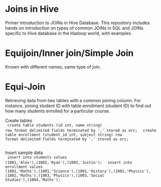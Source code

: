 # Joins in Hive

Primer introduction to JOINs in Hive Database. This repository includes hands on introduction on types of common JOINs in SQL and JOINs specific to Hive database in the Hadoop world, with examples.

# Equijoin/Inner join/Simple Join
Known with different names, same type of join.

# Equi-Join 
Retrieving data from two tables with a common joining column. For instance, joining student ID with table enrollment (student ID) to find out how many students enrolled for a particular course. 

Create tables <br>
<code>
create table students (id int, name string) row format delimited fields terminated by ',' stored as orc; 
</code>
<code>
create table enrollment (student_id int, subject string) row format delimited fields terminated by ',' stored as orc; <br>
</code>

Insert sample data <br>
<code>
insert into students values (1001,'Alex'),(1002,'Ryan'),(1003,'Justin'); 
</code>
<code>
insert into enrollment values (1001,'Maths'),(1001,'Science'),(1001,'History'),(1002,'Physics'),(1002,'Maths'),(1003,'Physics'),(1003,'Social Studies'),(1004,'Maths'); <br>
</code>


